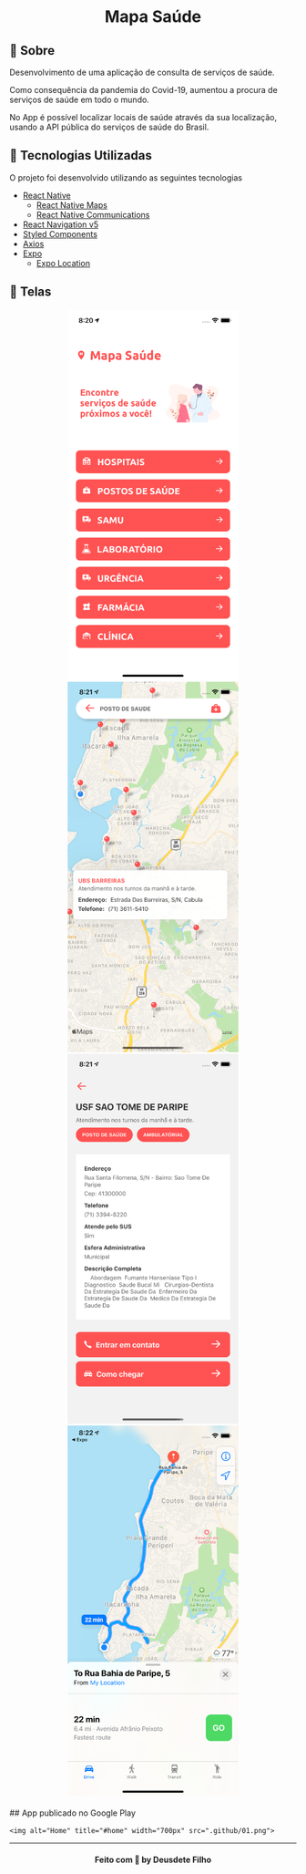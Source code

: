 <h1 align="center">
    Mapa Saúde
</h1>

## :bookmark: Sobre

Desenvolvimento de uma aplicação de consulta de serviços de saúde.

Como consequência da pandemia do Covid-19, aumentou a procura de serviços de saúde em todo o mundo.

No App é possível localizar locais de saúde através da sua localização, usando a API pública do serviços de saúde do Brasil.


<a id="tecnologias-utilizadas"></a>

## :rocket: Tecnologias Utilizadas

O projeto foi desenvolvido utilizando as seguintes tecnologias

- [React Native](https://reactnative.dev/)
  - [React Native Maps](https://github.com/react-native-community/react-native-maps)
  - [React Native Communications](react-native-communications)
- [React Navigation v5](https://reactnavigation.org/)
- [Styled Components](https://styled-components.com/)
- [Axios](https://github.com/axios/axios)
- [Expo](https://expo.io/)
  - [Expo Location](https://docs.expo.io/versions/latest/sdk/location/)

## :iphone: Telas

<h4 align="center">
    <img alt="Home" title="#home" width="300px" src=".github/1.png">
    <img alt="Map" title="#map" width="300px" src=".github/2.png">
    <img alt="Detail" title="#Detail" width="300px" src=".github/3.png">
    <img alt="Detail" title="#Detail" width="300px" src=".github/4.png">
</h4>
## App publicado no Google Play

    <img alt="Home" title="#home" width="700px" src=".github/01.png">

---

<h4 align="center">
    Feito com 💜 by Deusdete Filho</a>
</h4>
